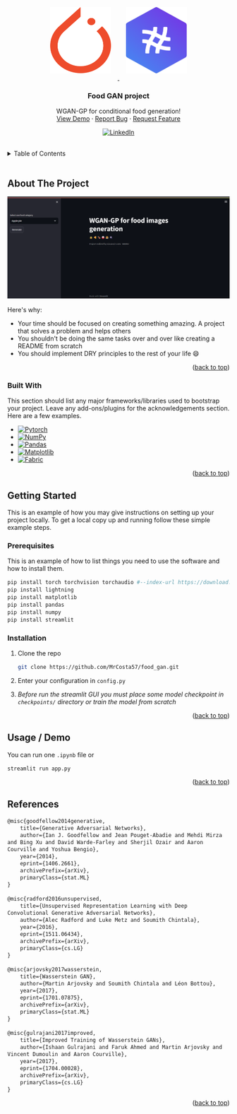 <!-- Thanks to https://github.com/othneildrew/Best-README-Template for the README templates -->
<!-- Improved compatibility of back to top link: See: https://github.com/othneildrew/Best-README-Template/pull/73 -->
<a name="readme-top"></a>


<!-- PROJECT SHIELDS -->
<!--
*** I'm using markdown "reference style" links for readability.
*** Reference links are enclosed in brackets [ ] instead of parentheses ( ).
*** See the bottom of this document for the declaration of the reference variables
*** for contributors-url, forks-url, etc. This is an optional, concise syntax you may use.
*** https://www.markdownguide.org/basic-syntax/#reference-style-links
-->

<!-- PROJECT LOGO -->
<br />
<div align="center">
  <div style="display: flex; justify-content: center; align-items: center;">
    <a href="https://github.com/MrCosta57/food_gan">
        <img src="images/pytorch_logo.png" alt="Pytorch logo" width="150" height="150" style="max-width: 38%; margin:  15px;">
        <img src="images/fabric_logo.png" alt="Fabric logo" width="150" height="150" style="max-width: 38%; margin:  15px;">
    </a>
  </div>

  <h3 align="center">Food GAN project</h3>

  <p align="center">
    WGAN-GP for conditional food generation!
    <br />
    <a href="https://github.com/MrCosta57/food_gan">View Demo</a>
    ·
    <a href="https://github.com/MrCosta57/food_gan/issues">Report Bug</a>
    ·
    <a href="https://github.com/MrCosta57/food_gan/issues">Request Feature</a>
  </p>
</div>

<div align="center">
<!--Badges space-->

[![LinkedIn][linkedin-shield]][linkedin-url]
</div>
<br/>


<!-- TABLE OF CONTENTS -->
<details style="padding-buttom=10px">
  <summary>Table of Contents</summary>
  <ol>
    <li>
      <a href="#about-the-project">About The Project</a>
      <ul>
        <li><a href="#built-with">Built With</a></li>
      </ul>
    </li>
    <li>
      <a href="#getting-started">Getting Started</a>
      <ul>
        <li><a href="#prerequisites">Prerequisites</a></li>
        <li><a href="#installation">Installation</a></li>
      </ul>
    </li>
    <li><a href="#usage">Usage / Demo</a></li>
    <li><a href="#references">References</a></li>
    <!--
    <li><a href="#roadmap">Roadmap</a></li>
    <li><a href="#contributing">Contributing</a></li>
    <li><a href="#license">License</a></li>
    <li><a href="#contact">Contact</a></li>
    <li><a href="#acknowledgments">Acknowledgments</a></li>
    -->
  </ol>
</details>
<br/>




<!-- ABOUT THE PROJECT -->
## About The Project
![Product Name Screen Shot][product-screenshot]



Here's why:
* Your time should be focused on creating something amazing. A project that solves a problem and helps others
* You shouldn't be doing the same tasks over and over like creating a README from scratch
* You should implement DRY principles to the rest of your life :smile:



<p align="right">(<a href="#readme-top">back to top</a>)</p>



### Built With

This section should list any major frameworks/libraries used to bootstrap your project. Leave any add-ons/plugins for the acknowledgements section. Here are a few examples.

* [![Pytorch][Pytorch]][PyTorch-url]
* [![NumPy][NumPy]][Numpy-url]
* [![Pandas][Pandas]][Pandas-url]
* [![Matplotlib][Matplotlib]][Matplotlib-url]
* [![Fabric][Fabric]][Fabric-url]

<p align="right">(<a href="#readme-top">back to top</a>)</p>



<!-- GETTING STARTED -->
## Getting Started

This is an example of how you may give instructions on setting up your project locally.
To get a local copy up and running follow these simple example steps.

### Prerequisites

This is an example of how to list things you need to use the software and how to install them.

```sh
pip install torch torchvision torchaudio #--index-url https://download.pytorch.org/whl/cu117
pip install lightning
pip install matplotlib
pip install pandas
pip install numpy
pip install streamlit
```

### Installation

1. Clone the repo
   ```sh
   git clone https://github.com/MrCosta57/food_gan.git
   ```
2. Enter your configuration in `config.py`

3. _Before run the streamlit GUI you must place some model checkpoint in `checkpoints/` directory or train the model from scratch_

<p align="right">(<a href="#readme-top">back to top</a>)</p>



<!-- USAGE EXAMPLES -->
## Usage / Demo

You can run one `.ipynb` file or
```sh
streamlit run app.py
```

<p align="right">(<a href="#readme-top">back to top</a>)</p>


## References
    @misc{goodfellow2014generative,
        title={Generative Adversarial Networks}, 
        author={Ian J. Goodfellow and Jean Pouget-Abadie and Mehdi Mirza and Bing Xu and David Warde-Farley and Sherjil Ozair and Aaron Courville and Yoshua Bengio},
        year={2014},
        eprint={1406.2661},
        archivePrefix={arXiv},
        primaryClass={stat.ML}
    }

    @misc{radford2016unsupervised,
        title={Unsupervised Representation Learning with Deep Convolutional Generative Adversarial Networks}, 
        author={Alec Radford and Luke Metz and Soumith Chintala},
        year={2016},
        eprint={1511.06434},
        archivePrefix={arXiv},
        primaryClass={cs.LG}
    }

    @misc{arjovsky2017wasserstein,
        title={Wasserstein GAN}, 
        author={Martin Arjovsky and Soumith Chintala and Léon Bottou},
        year={2017},
        eprint={1701.07875},
        archivePrefix={arXiv},
        primaryClass={stat.ML}
    }

    @misc{gulrajani2017improved,
        title={Improved Training of Wasserstein GANs}, 
        author={Ishaan Gulrajani and Faruk Ahmed and Martin Arjovsky and Vincent Dumoulin and Aaron Courville},
        year={2017},
        eprint={1704.00028},
        archivePrefix={arXiv},
        primaryClass={cs.LG}
    }

<p align="right">(<a href="#readme-top">back to top</a>)</p>

<!-- 
## Roadmap

- [x] Add Changelog
- [x] Add back to top links
- [ ] Add Additional Templates w/ Examples
- [ ] Add "components" document to easily copy & paste sections of the readme
- [ ] Multi-language Support
    - [ ] Chinese
    - [ ] Spanish

See the [open issues](https://github.com/othneildrew/Best-README-Template/issues) for a full list of proposed features (and known issues).

<p align="right">(<a href="#readme-top">back to top</a>)</p>
-->


<!-- CONTRIBUTING -->
<!--## Contributing

Contributions are what make the open source community such an amazing place to learn, inspire, and create. Any contributions you make are **greatly appreciated**.

If you have a suggestion that would make this better, please fork the repo and create a pull request. You can also simply open an issue with the tag "enhancement".
Don't forget to give the project a star! Thanks again!

1. Fork the Project
2. Create your Feature Branch (`git checkout -b feature/AmazingFeature`)
3. Commit your Changes (`git commit -m 'Add some AmazingFeature'`)
4. Push to the Branch (`git push origin feature/AmazingFeature`)
5. Open a Pull Request

<p align="right">(<a href="#readme-top">back to top</a>)</p>
-->


<!-- LICENSE -->
<!--## License

Distributed under the MIT License. See `LICENSE.txt` for more information.

<p align="right">(<a href="#readme-top">back to top</a>)</p>
-->


<!-- CONTACT -->
<!--
## Contact

Your Name - [@your_twitter](https://twitter.com/your_username) - email@example.com

Project Link: [https://github.com/your_username/repo_name](https://github.com/your_username/repo_name)

<p align="right">(<a href="#readme-top">back to top</a>)</p>
-->


<!-- ACKNOWLEDGMENTS -->
<!--## Acknowledgments

Use this space to list resources you find helpful and would like to give credit to. I've included a few of my favorites to kick things off!

* [Choose an Open Source License](https://choosealicense.com)
* [GitHub Emoji Cheat Sheet](https://www.webpagefx.com/tools/emoji-cheat-sheet)
* [Malven's Flexbox Cheatsheet](https://flexbox.malven.co/)
* [Malven's Grid Cheatsheet](https://grid.malven.co/)
* [Img Shields](https://shields.io)
* [GitHub Pages](https://pages.github.com)
* [Font Awesome](https://fontawesome.com)
* [React Icons](https://react-icons.github.io/react-icons/search)

<p align="right">(<a href="#readme-top">back to top</a>)</p>
-->


<!-- MARKDOWN LINKS & IMAGES -->
<!-- https://www.markdownguide.org/basic-syntax/#reference-style-links -->
<!--
[contributors-shield]: https://img.shields.io/github/contributors/othneildrew/Best-README-Template.svg?style=for-the-badge
[contributors-url]: https://github.com/MrCosta57/food_gan/graphs/contributors
[forks-shield]: https://img.shields.io/github/forks/othneildrew/Best-README-Template.svg?style=for-the-badge
[forks-url]: https://github.com/MrCosta57/food_gan/network/members
[stars-shield]: https://img.shields.io/github/stars/othneildrew/Best-README-Template.svg?style=for-the-badge
[stars-url]: https://github.com/MrCosta57/food_gan/stargazers
[issues-shield]: https://img.shields.io/github/issues/othneildrew/Best-README-Template.svg?style=for-the-badge
[issues-url]: https://github.com/MrCosta57/food_gan/issues
-->

[linkedin-shield]: https://img.shields.io/badge/-LinkedIn-black.svg?style=for-the-badge&logo=linkedin&colorB=555
[linkedin-url]: https://www.linkedin.com/in/giovanni-costa-5b0b36238/

[product-screenshot]: images/screenshot.png


[PyTorch]: https://img.shields.io/badge/PyTorch-%23EE4C2C.svg?style=for-the-badge&logo=PyTorch&logoColor=white
[PyTorch-url]: https://pytorch.org/

[Pandas]: https://img.shields.io/badge/pandas-%23150458.svg?style=for-the-badge&logo=pandas&logoColor=white
[Pandas-url]: https://pandas.pydata.org/

[NumPy]: https://img.shields.io/badge/numpy-%23013243.svg?style=for-the-badge&logo=numpy&logoColor=white
[NumPy-url]: https://numpy.org/

[Matplotlib]: https://img.shields.io/badge/Matplotlib-%23ffffff.svg?style=for-the-badge&logo=Matplotlib&logoColor=black
[Matplotlib-url]: https://matplotlib.org/

[Fabric]: https://img.shields.io/badge/-Lightning-792ee5?logo=pytorchlightning&logoColor=white
[Fabric-url]: https://lightning.ai/docs/fabric/stable/